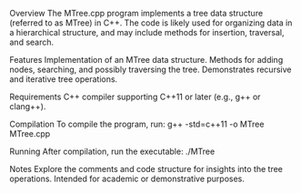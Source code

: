 Overview
The MTree.cpp program implements a tree data structure (referred to as MTree) in C++. The code is likely used for organizing data in a hierarchical structure, and may include methods for insertion, traversal, and search.

Features
Implementation of an MTree data structure.
Methods for adding nodes, searching, and possibly traversing the tree.
Demonstrates recursive and iterative tree operations.

Requirements
C++ compiler supporting C++11 or later (e.g., g++ or clang++).

Compilation
To compile the program, run:
g++ -std=c++11 -o MTree MTree.cpp

Running
After compilation, run the executable:
./MTree

Notes
Explore the comments and code structure for insights into the tree operations.
Intended for academic or demonstrative purposes.


